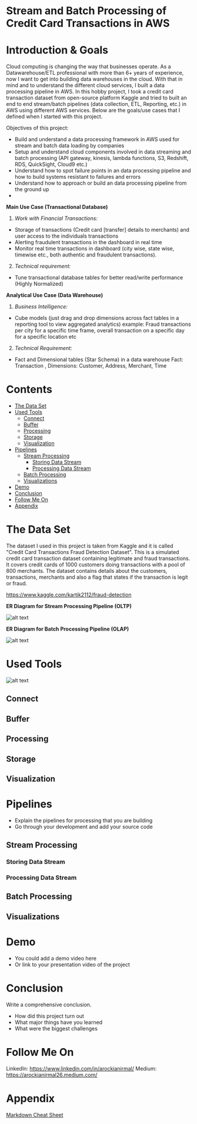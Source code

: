 
# Stream and Batch Processing of Credit Card Transactions in AWS

# Introduction & Goals
Cloud computing is changing the way that businesses operate. As a Datawarehouse/ETL professional with more than 6+ years of experience, now I want to get into building data warehouses in the cloud. With that in mind and to understand the different cloud services, I built a data processing pipeline in AWS.
In this hobby project, I took a credit card transaction dataset from open-source platform Kaggle and tried to built an end to end stream/batch pipelines (data collection, ETL, Reporting, etc.) in AWS using different AWS services. Below are the goals/use cases that I defined when I started with this project.

Objectives of this project:

- Build and understand a data processing framework in AWS used for stream and batch data loading by companies
- Setup and understand cloud components involved in data streaming and batch processing (API gateway, kinesis, lambda functions, S3, Redshift, RDS, QuickSight, Cloud9 etc.)
- Understand how to spot failure points in an data processing pipeline and how to build systems resistant to failures and errors
- Understand how to approach or build an data processing pipeline from the ground up
- 
**Main Use Case (Transactional Database)**

1. *Work with Financial Transactions:*
- Storage of transactions (Credit card [transfer] details to merchants) and user access to the individuals transactions
- Alerting fraudulent transactions in the dashboard in real time
- Monitor real time transactions in dashboard (city wise, state wise, timewise etc., both authentic and fraudulent transactions).

2. *Technical requirement:*
- Tune transactional database tables for better read/write performance (Highly Normalized)


**Analytical Use Case (Data Warehouse)**

1. *Business Intelligence:*
- Cube models (just drag and drop dimensions across fact tables in a reporting tool to view aggregated analytics) example: Fraud transactions per city for a specific time frame, overall transaction on a specific day for a specific location etc

2. *Technical Requirement:*
- Fact and Dimensional tables (Star Schema) in a data warehouse
Fact: Transaction , Dimensions: Customer, Address, Merchant, Time

# Contents

- [The Data Set](#the-data-set)
- [Used Tools](#used-tools)
  - [Connect](#connect)
  - [Buffer](#buffer)
  - [Processing](#processing)
  - [Storage](#storage)
  - [Visualization](#visualization)
- [Pipelines](#pipelines)
  - [Stream Processing](#stream-processing)
    - [Storing Data Stream](#storing-data-stream)
    - [Processing Data Stream](#processing-data-stream)
  - [Batch Processing](#batch-processing)
  - [Visualizations](#visualizations)
- [Demo](#demo)
- [Conclusion](#conclusion)
- [Follow Me On](#follow-me-on)
- [Appendix](#appendix)


# The Data Set
The dataset I used in this project is taken from Kaggle and it is called "Credit Card Transactions Fraud Detection Dataset". This is a simulated credit card transaction dataset containing legitimate and fraud transactions. It covers credit cards of 1000 customers doing transactions with a pool of 800 merchants. The dataset contains details about the customers, transactions, merchants and also a flag that states if the transaction is legit or fraud.

https://www.kaggle.com/kartik2112/fraud-detection

**ER Diagram for Stream Processing Pipeline (OLTP)**

![alt text](https://github.com/arockianirmal26/CreditCardTransactionsDataEngineeringProject/blob/4f4045a185381399500ad353553da4f9044d38b4/images/oltp.jpeg)


**ER Diagram for Batch Processing Pipeline (OLAP)**

![alt text](https://github.com/arockianirmal26/CreditCardTransactionsDataEngineeringProject/blob/4f4045a185381399500ad353553da4f9044d38b4/images/olap.jpg)


# Used Tools
![alt text](https://github.com/arockianirmal26/CreditCardTransactionsDataEngineeringProject/blob/e5b8b146347639d3b349aa1a4fcc1c1a276b1d15/images/used_tools.PNG)

## Connect
## Buffer
## Processing
## Storage
## Visualization

# Pipelines
- Explain the pipelines for processing that you are building
- Go through your development and add your source code

## Stream Processing
### Storing Data Stream
### Processing Data Stream
## Batch Processing
## Visualizations

# Demo
- You could add a demo video here
- Or link to your presentation video of the project

# Conclusion
Write a comprehensive conclusion.
- How did this project turn out
- What major things have you learned
- What were the biggest challenges

# Follow Me On
LinkedIn: https://www.linkedin.com/in/arockianirmal/
Medium: https://arockianirmal26.medium.com/

# Appendix

[Markdown Cheat Sheet](https://github.com/adam-p/markdown-here/wiki/Markdown-Cheatsheet)
